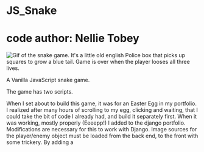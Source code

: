 # JS_Snake
# code author: Nellie Tobey
![Gif of the snake game. It's a little old english Police box that picks up squares to grow a blue tail. Game is over when the player looses all three lives.](https://github.com/nelliesnoodles/JS_Snake/blob/master/game.gif)

A Vanilla JavaScript snake game.

The game has two scripts.  



When I set about to build this game, it was for an Easter Egg in my portfolio.  I realized after many hours of scrolling to my egg, clicking and waiting, that I could take the bit of code I already had, and build it separately first.  When it was working, mostly properly (Eeeepp!) I added to the django portfolio.  Modifications are necessary for this to work with Django.  Image sources for the player/enemy object must be loaded from the back end, to the front with some trickery.  By adding a <script> in the Django html page, I could declare the images it would send through to the browswer and Javascript could then use them from the front. 

## snake.js controls:
  * the hide/show functions of the first displayed layout.
  * the DOM set
     -- the canvas and elements that are hidden or shown on click
  * the button handlers in game (Play, Pause, Exit, directional keys, instructions)
  * the blue border draw for navigation
  
## snake_engine.js controls:

The player object will move in the first set direction, until the user changes direction with either the arrow keys on the keyboard, or 
the button arrow keys on the mobile screen.  The blue box can move anywhere within the x axis but a border is drawn at the top and bottom to indicate
where the y axis boundaries are.  To grow the tail, the player object must get close enough to a food object (A small white square). The player gains points as the 
tail gets longer, and loses a life, and 100 points every time they collide with a plunger face.   The collision points are determined by the upper right corner of an object currently, so the player can technically pass along the bottom of the yellow bucket head's body without a collision being detected. 
After all, its Time and Relative Dimension in Space, there is room for some wibbly wobbly timey whimey stuff. 
(And I haven't gotten the ceter => center dynamics figured out yet.) 

  ### Game mechanics
  * player movement 
  * score
  * life
  * enemy draw
  * all clearing of collided items
  * the game object 
    --items in the game object include locations, score, state ...
    
  * Location class -- for storage of game item locations such as player, food, enemies
  * Collision class -- for detecting when coordinates overlap in a given range 
  
## Notes:
The tail does not collide with any objects currently. 
Next retro game project: PONG

## Message from Nellie:

Feel free to fork the code, and play with making your own.
I made the images on pixelart.com so that they would be the size I wanted and image sizing wouldn't be an issue.  They can size up, but they don't get prettier.  There
are many free resources for game/sprite images.  Take it, break it, have fun.
As always... WHY NOT?
  

